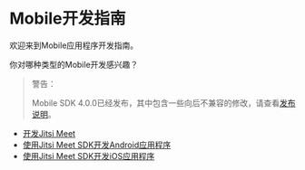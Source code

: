 # Mobile开发指南

欢迎来到Mobile应用程序开发指南。

你对哪种类型的Mobile开发感兴趣？

> 警告：
> 
> Mobile SDK 4.0.0已经发布，其中包含一些向后不兼容的修改，请查看[发布说明](https://github.com/jitsi/jitsi-meet-release-notes/blob/master/CHANGELOG-MOBILE-SDKS.md#breaking-changes)。

+ [开发Jitsi Meet](dev-guide/mobile-jitsi-meet.md)
+ [使用Jitsi Meet SDK开发Android应用程序](dev-guide/android-sdk.md)
+ [使用Jitsi Meet SDK开发iOS应用程序](dev-guide/ios-sdk.md)

